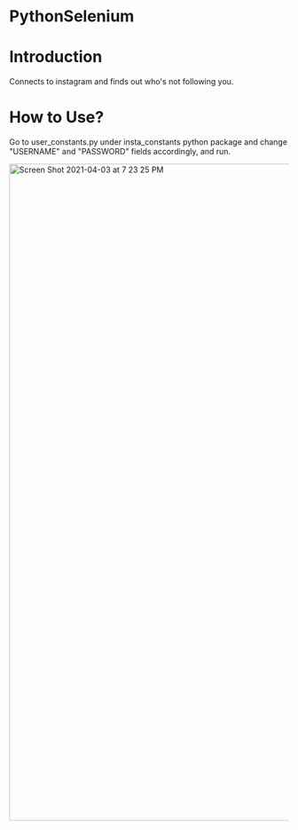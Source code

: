 # PythonSelenium

# Introduction
Connects to instagram and finds out who's not following you.

# How to Use?
Go to user_constants.py under insta_constants python package and change "USERNAME" and "PASSWORD" fields accordingly, and run.

<img width="1184" alt="Screen Shot 2021-04-03 at 7 23 25 PM" src="https://user-images.githubusercontent.com/31994778/113484654-26bde200-94b2-11eb-8dbe-d183eacd45e0.png">
